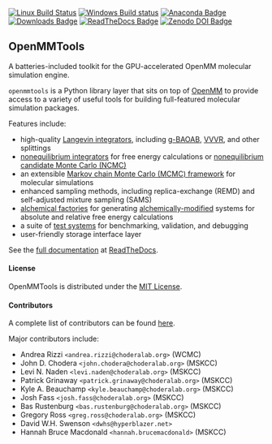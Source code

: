 [![Linux Build Status](https://travis-ci.org/choderalab/openmmtools.png?branch=master)](https://travis-ci.org/choderalab/openmmtools/branches)
[![Windows Build status](https://ci.appveyor.com/api/projects/status/70knpvcgvmah2qin?svg=true)](https://ci.appveyor.com/project/jchodera/openmmtools)
[![Anaconda Badge](https://anaconda.org/omnia/openmmtools/badges/version.svg)](https://anaconda.org/omnia/openmmtools)
[![Downloads Badge](https://anaconda.org/omnia/openmmtools/badges/downloads.svg)](https://anaconda.org/omnia/openmmtools/files)
[![ReadTheDocs Badge](https://readthedocs.org/projects/openmmtools/badge/?version=master)](https://openmmtools.readthedocs.io/en/master/)
[![Zenodo DOI Badge](https://zenodo.org/badge/25416166.svg)](https://zenodo.org/badge/latestdoi/25416166)

## OpenMMTools

A batteries-included toolkit for the GPU-accelerated OpenMM molecular simulation engine.

`openmmtools` is a Python library layer that sits on top of [OpenMM](http://openmm.org) to provide access to a variety of useful tools for building full-featured molecular simulation packages.

Features include:

 - high-quality [Langevin integrators](https://openmmtools.readthedocs.io/en/stable/integrators.html#langevin-integrators), including [g-BAOAB](http://rspa.royalsocietypublishing.org/content/472/2189/20160138), [VVVR](http://pubs.acs.org/doi/abs/10.1021/jp411770f), and other splittings
 - [nonequilibrium integrators](https://openmmtools.readthedocs.io/en/stable/integrators.html#nonequilibrium-integrators) for free energy calculations or [nonequilibrium candidate Monte Carlo (NCMC)](http://dx.doi.org/10.1073/pnas.1106094108)
 - an extensible [Markov chain Monte Carlo (MCMC) framework](https://openmmtools.readthedocs.io/en/stable/mcmc.html) for molecular simulations
 - enhanced sampling methods, including replica-exchange (REMD) and self-adjusted mixture sampling (SAMS)
 - [alchemical factories](https://openmmtools.readthedocs.io/en/stable/alchemy.html) for generating [alchemically-modified](http://alchemistry.org) systems for absolute and relative free energy calculations
 - a suite of [test systems](https://openmmtools.readthedocs.io/en/stable/testsystems.html) for benchmarking, validation, and debugging
 - user-friendly storage interface layer

See the [full documentation](http://openmmtools.readthedocs.io) at [ReadTheDocs](http://openmmtools.readthedocs.io).

#### License

OpenMMTools is distributed under the [MIT License](https://opensource.org/licenses/MIT).

#### Contributors

A complete list of contributors can be found [here](https://github.com/choderalab/openmmtools/graphs/contributors).

Major contributors include:

* Andrea Rizzi `<andrea.rizzi@choderalab.org>` (WCMC)
* John D. Chodera `<john.chodera@choderalab.org>` (MSKCC)
* Levi N. Naden `<levi.naden@choderalab.org>` (MSKCC)
* Patrick Grinaway `<patrick.grinaway@choderalab.org>` (MSKCC)
* Kyle A. Beauchamp `<kyle.beauchamp@choderalab.org>` (MSKCC)
* Josh Fass `<josh.fass@choderalab.org>` (MSKCC)
* Bas Rustenburg `<bas.rustenburg@choderalab.org>` (MSKCC)
* Gregory Ross `<greg.ross@choderalab.org>` (MSKCC)
* David W.H. Swenson `<dwhs@hyperblazer.net>`
* Hannah Bruce Macdonald `<hannah.brucemacdonald>` (MSKCC)
